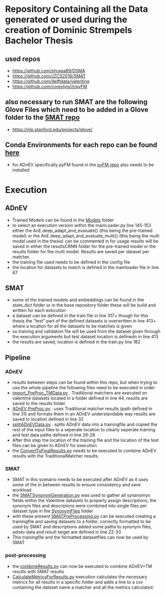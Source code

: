# Repository Containing all the Data generated or used during the creation of Dominic Strempels Bachelor Thesis
## used repos
- https://github.com/shraga89/DSMA  
- https://github.com/JZCS2018/SMAT  
- https://github.com/delftdata/valentine  
- https://github.com/coreylynch/pyFM  
  
## also necessary to run SMAT are the following Glove Files which need to be added in a Glove folder to the [SMAT repo](https://github.com/Dome-s/Bachelor/tree/main/Repos/SMAT)  
- https://nlp.stanford.edu/projects/glove/

## Conda Environments for each repo can be found  [here](https://github.com/Dome-s/Bachelor/tree/main/Conda%20Environments)
- for ADnEV specifically pyFM found in the [pyFM repo](https://github.com/Dome-s/Bachelor/tree/main/Repos/pyFM) also needs to be installed

# Execution
## ADnEV 
- Trained Models can be found in the [Models](https://github.com/Dome-s/Bachelor/tree/main/Repos/DSMA/models) folder 
- to select an execution version within the mainLoader.py line 145-153 either the AnE.deep_adapt_and_evaluate() (this being the pre-trained model) or the  AnE.deep_adapt_and_evaluate_multi() (this being the multi model used in the thesis) can be commented in for usage results will be saved in either the resultsCRNN folder for the pre-trained model or the results folder for the multi model. Results are saved per dataset per matcher.
- the training file used needs to be defined in the config file
- the location for datasets to match is defined in the mainloader file in line 67
  
## SMAT
- some of the trained models and embeddings can be found in the state_dict folder or in the base repository folder these will be build and written for each execution
- a dataset can be defined in the train file in line 317+ though for this thesis the "test" part of the defined datasets is overwritten in line 413+ where a location for all the datasets to be matches is given
- so training and validation file will be used from the dataset given through the execution arguments but test dataset location is definedn in line 413
- the results are saved, location is defined in the train.py line 182

## Pipeline
### ADnEV
- results between steps can be found within this repo, but when trying to use the whole pipeline the following files need to be executed in order
- [import_PreProc_TMData.py](https://github.com/Dome-s/Bachelor/blob/main/Traditional%20Matchers/import_PreProc_TMData.py) . Traditional matchers are executed on valentine datasets located in a folder defined in line 44, results are saved to the results folder  
- [ADnEV PreProc.py](https://github.com/Dome-s/Bachelor/blob/main/ADnEV%20and%20SMAT%20PreProc/ADnEV%20PreProc.py) . uses Traditional matcher results (path defined in line 31) and formats them in an ADnEV understandable way results are saved to location defined in line 32
- [splitADnEVData.py](https://github.com/Dome-s/Bachelor/blob/main/ADnEV%20and%20SMAT%20PreProc/splitADnEVData.py) . splits ADnEV data into a trainingfile and copied the rest of the input files to a seperate location to clearly seperate training and test data paths defined in line 26-28
- After this step the location of the training file and the location of the test files can be given to ADnEV for execution
- the  [ConvertToFinalResults.py](https://github.com/Dome-s/Bachelor/blob/main/ADnEV%20and%20SMAT%20PreProc/ConvertToFinalResults.py) needs to be executed to combine ADnEV results with the TraditionalMatcher results.

### SMAT
- SMAT in this scenario needs to be executed after ADnEV as it uses some of the in between results to ensure consistency and save workload
- the [SMATSynonymGeneration.py](https://github.com/Dome-s/Bachelor/blob/main/ADnEV%20and%20SMAT%20PreProc/SMATSynonymGeneration.py) was used to gather all synanomys fields within the Valentine datasets to properly assign descriptions, the synonym files and descripions were combined into single files per dataset type in the [SynonymFiles](https://github.com/Dome-s/Bachelor/tree/main/ADnEV%20and%20SMAT%20PreProc/SMATPreProcessedData/SynonymFiles) folder
- with these present [SMATPreProcessing.py](https://github.com/Dome-s/Bachelor/blob/main/ADnEV%20and%20SMAT%20PreProc/SMATPreProcessing.py) can be executed creating a trainingfile and saving datasets to a folder, correctly formatted to be used by SMAT and descriptions added some paths to synonym files, adnev data and result target are defined in line 22-33
- This trainingfile and the formatted datasetfiles can now be used by SMAT

### post-processing
- the [combineResults.py](https://github.com/Dome-s/Bachelor/blob/main/PostProcessingAndCalculations/CombineResults.py) can now be executed to combine ADnEV+TM results with SMAT results
- [CalculateMetricsForResults.py](https://github.com/Dome-s/Bachelor/blob/main/PostProcessingAndCalculations/CalculateMetricsForResults.py) execution calculates the necessary metrics for all results in a specific folder and adds a line to a csv containing the dataset name a matcher and all the metrics calculated.
